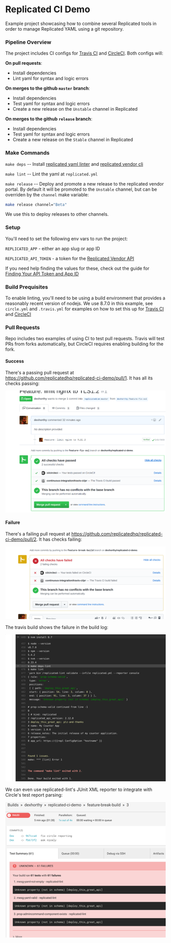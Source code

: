 Replicated CI Demo
==================

Example project showcasing how to combine several Replicated tools in order to manage
Replicated YAML using a git repository.

### Pipeline Overview

The project includes CI configs for [Travis CI](https://travis-ci.org) and [CircleCI](https://circleci.com). Both configs will:

**On pull requests**:

- Install dependencies
- Lint yaml for syntax and logic errors

**On merges to the github `master` branch**:

- Install dependencies
- Test yaml for syntax and logic errors
- Create a new release on the `Unstable` channel in Replicated

**On merges to the github `release` branch**:

- Install dependencies
- Test yaml for syntax and logic errors
- Create a new release on the `Stable` channel in Replicated

### Make Commands

`make deps`    -- Install [replicated yaml linter](https://github.com/replicatedhq/replicated-lint) and [replicated vendor cli](https://github.com/replicatedhq/replicated)

`make lint`    -- Lint the yaml at `replicated.yml`

`make release` -- Deploy and promote a new release to the replicated vendor portal. By default it will be promoted to the `Unstable` channel, but can be overriden by the `channel` make variable:

```sh
make release channel="Beta"
```

We use this to deploy releases to other channels.


### Setup

You'll need to set the following env vars to run the project:

`REPLICATED_APP` - either an app slug or app ID

`REPLICATED_API_TOKEN` - a token for the [Replicated  Vendor API](https://help.staging.replicated.com/categories/vendor-api/)

If you need help finding the values for these, check out the guide for [Finding Your API Token and App ID](https://help.staging.replicated.com/docs/kb/developer-resources/finding-your-api-token-and-app-id/)


### Build Prequisites

To enable linting, you'll need to be using a build environment that provides a
reasonably recent version of nodejs. We use 8.7.0 in this example, see `circle.yml`
and `.travis.yml` for examples on how to set this up for [Travis CI](https://travis-ci.org) and [CircleCI](https://circleci.com)

### Pull Requests

Repo includes two examples of using CI to test pull requests. Travis will test PRs from forks automatically, but CircleCI requires enabling building for the fork.

#### Success

There's a passing pull request at https://github.com/replicatedhq/replicated-ci-demo/pull/1. It has all its checks passing:

![checks-passing](./doc/checks-passing.png)


#### Failure

There's a failing pull request at https://github.com/replicatedhq/replicated-ci-demo/pull/2. It has checks failing:


![checks-fail](./doc/checks-fail.png)

The travis build shows the failure in the build log:

![travis-output-failed](./doc/travis-output-failed.png)

We can even use replicated-lint's JUnit XML reporter to integrate with Circle's test report parsing:

![circle-tests-failed](./doc/circle-tests-failed.png)





